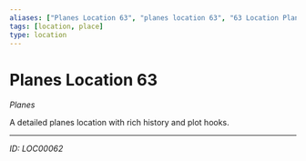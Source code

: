 ```yaml
---
aliases: ["Planes Location 63", "planes location 63", "63 Location Planes"]
tags: [location, place]
type: location
---
```


# Planes Location 63

*Planes*

A detailed planes location with rich history and plot hooks.

---
*ID: LOC00062*